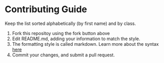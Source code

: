 # Contributing Guide

Keep the list sorted alphabetically (by first name) and by class.

1. Fork this repositoy using the fork button above
2. Edit README.md, adding your information to match the style.
  1. The formatting style is called markdown.  Learn more about the syntax [here](https://github.com/adam-p/markdown-here/wiki/Markdown-Cheatsheet)
3. Commit your changes, and submit a pull request.
